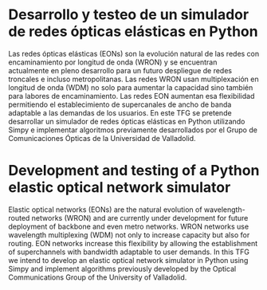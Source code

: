 # Desarrollo y testeo de un simulador de redes ópticas elásticas en Python 

Las redes ópticas elásticas (EONs) son la evolución natural de las redes con encaminamiento por longitud de onda (WRON) y se encuentran actualmente en pleno desarrollo para un futuro despliegue de redes troncales e incluso metropolitanas. Las redes WRON usan multiplexación en longitud de onda (WDM) no solo para aumentar la capacidad sino también para labores de encaminamiento. Las redes EON aumentan esa flexibilidad permitiendo el establecimiento de supercanales de ancho de banda adaptable a las demandas de los usuarios. En este TFG se pretende desarrollar un simulador de redes ópticas elásticas en Python utilizando Simpy e implementar algoritmos previamente desarrollados por el Grupo de Comunicaciones Ópticas de la Universidad de Valladolid. 

# Development and testing of a Python elastic optical network simulator 

Elastic optical networks (EONs) are the natural evolution of wavelength-routed networks (WRON) and are currently under development for future deployment of backbone and even metro networks. WRON networks use wavelength multiplexing (WDM) not only to increase capacity but also for routing. EON networks increase this flexibility by allowing the establishment of superchannels with bandwidth adaptable to user demands. In this TFG we intend to develop an elastic optical network simulator in Python using Simpy and implement algorithms previously developed by the Optical Communications Group of the University of Valladolid.
